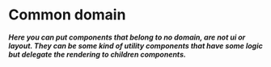 # Common domain

**_Here you can put components that belong to no domain, are not ui or layout. They can be some kind of utility components that have some logic but delegate the rendering to children components._**